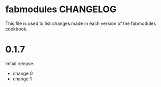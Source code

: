 # fabmodules CHANGELOG

This file is used to list changes made in each version of the fabmodules cookbook.

# 0.1.7

Initial release.

- change 0
- change 1
